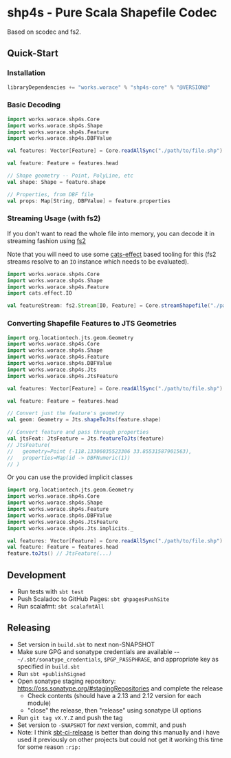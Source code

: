 # shp4s - Pure Scala Shapefile Codec

Based on scodec and fs2.

## Quick-Start

### Installation

```scala
libraryDependencies += "works.worace" % "shp4s-core" % "@VERSION@"
```

### Basic Decoding

```scala
import works.worace.shp4s.Core
import works.worace.shp4s.Shape
import works.worace.shp4s.Feature
import works.worace.shp4s.DBFValue

val features: Vector[Feature] = Core.readAllSync("./path/to/file.shp")

val feature: Feature = features.head

// Shape geometry -- Point, PolyLine, etc
val shape: Shape = feature.shape

// Properties, from DBF file
val props: Map[String, DBFValue] = feature.properties
```

### Streaming Usage (with fs2)

If you don't want to read the whole file into memory, you can decode it in streaming fashion using [fs2](https://fs2.io/)

Note that you will need to use some [cats-effect](https://typelevel.org/cats-effect/) based tooling for this (fs2 streams resolve to an `IO` instance which needs to be evaluated).

```scala
import works.worace.shp4s.Core
import works.worace.shp4s.Shape
import works.worace.shp4s.Feature
import cats.effect.IO

val featureStream: fs2.Stream[IO, Feature] = Core.streamShapefile("./path/to/my.shp")
```

### Converting Shapefile Features to JTS Geometries

```scala
import org.locationtech.jts.geom.Geometry
import works.worace.shp4s.Core
import works.worace.shp4s.Shape
import works.worace.shp4s.Feature
import works.worace.shp4s.DBFValue
import works.worace.shp4s.Jts
import works.worace.shp4s.JtsFeature

val features: Vector[Feature] = Core.readAllSync("./path/to/file.shp")

val feature: Feature = features.head

// Convert just the feature's geometry
val geom: Geometry = Jts.shapeToJts(feature.shape)

// Convert feature and pass through properties
val jtsFeat: JtsFeature = Jts.featureToJts(feature)
// JtsFeature(
//   geometry=Point (-118.13306035523306 33.85531587901563),
//   properties=Map(id -> DBFNumeric(1))
// )
```

Or you can use the provided implicit classes

```scala
import org.locationtech.jts.geom.Geometry
import works.worace.shp4s.Core
import works.worace.shp4s.Shape
import works.worace.shp4s.Feature
import works.worace.shp4s.DBFValue
import works.worace.shp4s.JtsFeature
import works.worace.shp4s.Jts.implicits._

val features: Vector[Feature] = Core.readAllSync("./path/to/file.shp")
val feature: Feature = features.head
feature.toJts() // JtsFeature(...)
```

## Development

* Run tests with `sbt test`
* Push Scaladoc to GitHub Pages: `sbt ghpagesPushSite`
* Run scalafmt: `sbt scalafmtAll`

## Releasing

* Set version in `build.sbt` to next non-SNAPSHOT
* Make sure GPG and sonatype credentials are available -- `~/.sbt/sonatype_credentials`, `$PGP_PASSPHRASE`, and appropriate key as specified in `build.sbt`
* Run `sbt +publishSigned`
* Open sonatype staging repository: https://oss.sonatype.org/#stagingRepositories and complete the release
  * Check contents (should have a 2.13 and 2.12 version for each module)
  * "close" the release, then "release" using sonatype UI options
* Run `git tag vX.Y.Z` and push the tag
* Set version to `-SNAPSHOT` for _next_ version, commit, and push
* Note: I think [sbt-ci-release](https://github.com/sbt/sbt-ci-release) is better than doing this manually and i have used it previously on other projects but could not get it working this time for some reason `:rip:`
